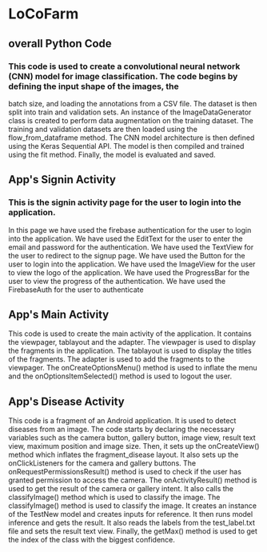 # LoCoFarm

## overall Python Code 

### This code is used to create a convolutional neural network (CNN) model for image classification. The code begins by defining the input shape of the images, the
batch size, and loading the annotations from a CSV file. The dataset is then split into train and validation sets. An instance of the ImageDataGenerator class is
created to perform data augmentation on the training dataset. The training and validation datasets are then loaded using the flow_from_dataframe method. The CNN model
architecture is then defined using the Keras Sequential API. The model is then compiled and trained using the fit method. Finally, the model is evaluated and saved.

## App's Signin Activity

### This is the signin activity page for the user to login into the application.
In this page we have used the firebase authentication for the user to login into the application.
We have used the EditText for the user to enter the email and password for the authentication.
We have used the TextView for the user to redirect to the signup page.
We have used the Button for the user to login into the application.
We have used the ImageView for the user to view the logo of the application.
We have used the ProgressBar for the user to view the progress of the authentication.
We have used the FirebaseAuth for the user to authenticate


## App's Main Activity

This code is used to create the main activity of the application.
It contains the viewpager, tablayout and the adapter.
The viewpager is used to display the fragments in the application. 
The tablayout is used to display the titles of the fragments.
The adapter is used to add the fragments to the viewpager. 
The onCreateOptionsMenu() method is used to inflate the menu and the onOptionsItemSelected() method is used to logout the user.


## App's Disease Activity

This code is a fragment of an Android application. It is used to detect diseases from an image.
The code starts by declaring the necessary variables such as the camera button, gallery button, image view, result text view, maximum position and image size.
Then, it sets up the onCreateView() method which inflates the fragment_disease layout. It also sets up the onClickListeners for the camera and gallery buttons.
The onRequestPermissionsResult() method is used to check if the user has granted permission to access the camera.
The onActivityResult() method is used to get the result of the camera or gallery intent. It also calls the classifyImage() method which is used to classify the image.
The classifyImage() method is used to classify the image. It creates an instance of the TestNew model and creates inputs for reference. It then runs model inference and gets the result. It also reads the labels from the test_label.txt file and sets the result text view.
Finally, the getMax() method is used to get the index of the class with the biggest confidence.
